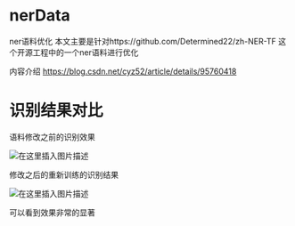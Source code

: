 # nerData
ner语料优化
本文主要是针对https://github.com/Determined22/zh-NER-TF 这个开源工程中的一个ner语料进行优化

内容介绍 https://blog.csdn.net/cyz52/article/details/95760418

# 识别结果对比

语料修改之前的识别效果

![在这里插入图片描述](https://img-blog.csdnimg.cn/2019071316162612.png)

修改之后的重新训练的识别结果

![在这里插入图片描述](https://img-blog.csdnimg.cn/20190713161734404.png)

可以看到效果非常的显著


